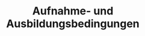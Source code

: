 ---
title: Aufnahme- und Ausbildungsbedingungen
file: /rhausbild.pdf
weight: 10
download-only: true
internals: KATZUG Rettungshundestaffel - Ordner
---
